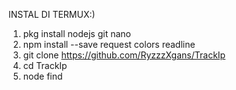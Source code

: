 INSTAL DI TERMUX:)

1. pkg install nodejs git nano
2. npm install --save request colors readline
4. git clone https://github.com/RyzzzXgans/TrackIp
5. cd TrackIp
6. node find
